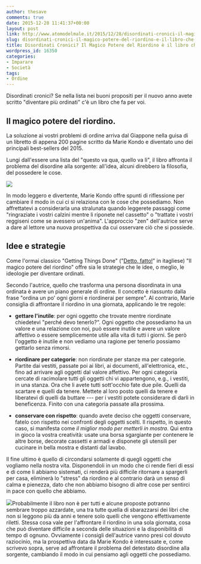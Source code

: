```yaml
---
author: thesave
comments: true
date: 2015-12-28 11:41:37+00:00
layout: post
link: http://www.atomodelmale.it/2015/12/28/disordinati-cronici-il-magico-potere-del-riordino-e-il-libro-che-fa-per-voi/
slug: disordinati-cronici-il-magico-potere-del-riordino-e-il-libro-che-fa-per-voi
title: Disordinati Cronici? Il Magico Potere del Riordino è il libro che fa per voi.
wordpress_id: 16350
categories:
- Imparare
- Società
tags:
- Ordine
---
```


Disordinati cronici? Se nella lista nei buoni propositi per il nuovo anno avete scritto "diventare più ordinati" c'è un libro che fa per voi.



## Il magico potere del riordino.



La soluzione ai vostri problemi di ordine arriva dal Giappone nella guisa di un libretto di appena 200 pagine scritto da Marie Kondo e diventato uno dei principali best-sellers del 2015.

Lungi dall'essere una lista del "questo va qua, quello va lì", il libro affronta il problema del disordine alla sorgente: all'idea, alcuni direbbero la filosofia, del possedere le cose.

![](http://www.atomodelmale.it/wp-content/uploads/2015/12/riordino-001.jpg)

In modo leggero e divertente, Marie Kondo offre spunti di riflessione per cambiare il modo in cui ci si relaziona con le cose che possediamo. Non affrettatevi a considerarla una stralunata quando leggerete passaggi come "ringraziate i vostri calzini mentre li riponete nel cassetto" o "trattate i vostri reggiseni come se avessero un'anima". L'approccio "zen" dell'autrice serve a dare al lettore una nuova prospettiva da cui osservare ciò che si possiede.





## Idee e strategie



Come l'ormai classico "Getting Things Done" ("[Detto, fatto!](https://it.wikipedia.org/wiki/Detto,_fatto!)" in itagliese) "Il magico potere del riordino" offre sia le strategie che le idee, o meglio, le ideologie per diventare ordinati.

Secondo l'autrice, quello che trasforma una persona disordinata in una ordinata è avere un piano generale di ordine. Il concetto è riassunto dalla frase "ordina un po' ogni giorni e riordinerai per sempre". Al contrario, Marie consiglia di affrontare il riordino in una giornata, applicando le tre regole:





  * **gettare l'inutile**: per ogni oggetto che trovate mentre riordinate chiedetevi "perché devo tenerlo?". Ogni oggetto che possediamo ha un valore e una relazione con noi, può essere inutile e avere un valore affettivo o essere semplicemente utile alla vita di tutti i giorni. Se però l'oggetto è inutile e non vediamo una ragione per tenerlo possiamo gettarlo senza rimorsi. 



  * **riordinare per categorie**: non riordinate per stanze ma per categorie. Partite dai vestiti, passate poi ai libri, ai documenti, all'elettronica, etc., fino ad arrivare agli oggetti dal valore affettivo. Per ogni categoria cercate di racimolare tutti gli oggetti chi vi appartengono, e.g., i vestiti, in una stanza. Ora che li avete tutti sott'occhio fate due pile. Quelli da scartare e quelli da tenere. Mettete al loro posto quelli da tenere e liberatevi di quelli da buttare --- per i vestiti potete considerare di darli in beneficenza. Finito con una categoria passate alla prossima.



  * **conservare con rispetto**: quando avete deciso che oggetti conservare, fatelo con rispetto nei confronti degli oggetti scelti. Il rispetto, in questo caso, si manifesta come _il miglior modo per metterli in mostra_. Qui entra in gioco la vostra creatività: usate una borsa sgargiante per contenere le altre borse, decorate cassetti e armadi e disponete gli utensili per cucinare in bella mostra e distanti dal lavabo.



Il fine ultimo è quello di circondarsi solamente di quegli oggetti che vogliamo nella nostra vita. Disponendoli in un modo che ci rende fieri di essi e di come li abbiamo sistemati, ci renderà più difficile ritornare a spargerli per casa, eliminerà lo "stress" da riordino e al contrario darà un senso di calma e pienezza, dato che non abbiamo bisogno di altre cose per sentirci in pace con quello che abbiamo.

![](http://www.atomodelmale.it/wp-content/uploads/2015/12/riordino-000-203x300.jpg)Probabilmente il libro non è per tutti e alcune proposte potranno sembrare troppo azzardate, una tra tutte quella di sbarazzarsi dei libri che non si leggono più da anni e tenere solo quelli che vengono effettivamente riletti. Stessa cosa vale per l'affrontare il riordino in una sola giornata, cosa che può diventare difficile a seconda delle situazioni e la disponibilità di tempo di ognuno. Ovviamente i consigli dell'autrice vanno presi col dovuto raziocinio, ma la prospettiva data da Marie Kondo è interessate e, come scrivevo sopra, serve ad affrontare il problema del detestato disordine alla sorgente, cambiando il modo in cui pensiamo agli oggetti che possediamo.
